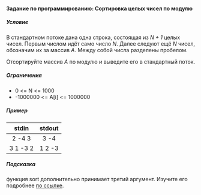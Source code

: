 #### Задание по программированию: Сортировка целых чисел по модулю ####

##### Условие #####
В стандартном потоке дана одна строка, состоящая из *N + 1* целых чисел.
Первым числом идёт само число *N*.
Далее следуют ещё *N* чисел, обозначим их за массив *A*.
Между собой числа разделены пробелом.

Отсортируйте массив *А* по модулю и выведите его в стандартный поток.

##### Ограничения #####

* 0 <= N <= 1000
* -1000000 <= A[i] <= 1000000


##### Пример #####
|             stdin              |             stdout             |
|:------------------------------:|:------------------------------:|
| 2 -4 3                         | 3 -4                           |
| 3 1 -3 2                       | 1 2 -3                         |


##### Подсказка #####
функция sort дополнительно принимает третий аргумент.
Изучите его подробнее [по ссылке](http://www.cplusplus.com/reference/algorithm/sort/?kw=sort).
